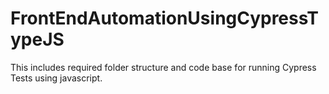 # FrontEndAutomationUsingCypressTypeJS
This includes required folder structure and code base for running Cypress Tests using javascript.
